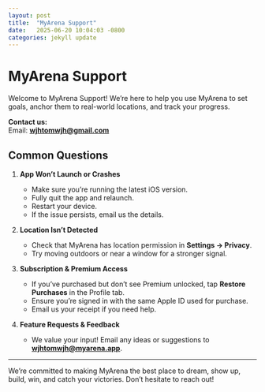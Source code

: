```yaml
---
layout: post
title:  "MyArena Support"
date:   2025-06-20 10:04:03 -0800
categories: jekyll update
---
```

# MyArena Support

Welcome to MyArena Support! We’re here to help you use MyArena to set goals, anchor them to real-world locations, and track your progress.

**Contact us:**  
Email: **wjhtomwjh@gmail.com**

## Common Questions

1. **App Won’t Launch or Crashes**  
   - Make sure you’re running the latest iOS version.  
   - Fully quit the app and relaunch.  
   - Restart your device.  
   - If the issue persists, email us the details.

2. **Location Isn’t Detected**  
   - Check that MyArena has location permission in **Settings → Privacy**.  
   - Try moving outdoors or near a window for a stronger signal.

3. **Subscription & Premium Access**  
   - If you’ve purchased but don’t see Premium unlocked, tap **Restore Purchases** in the Profile tab.  
   - Ensure you’re signed in with the same Apple ID used for purchase.  
   - Email us your receipt if you need help.

4. **Feature Requests & Feedback**  
   - We value your input! Email any ideas or suggestions to **wjhtomwjh@myarena.app**.

---

We’re committed to making MyArena the best place to dream, show up, build, win, and catch your victories. Don’t hesitate to reach out!